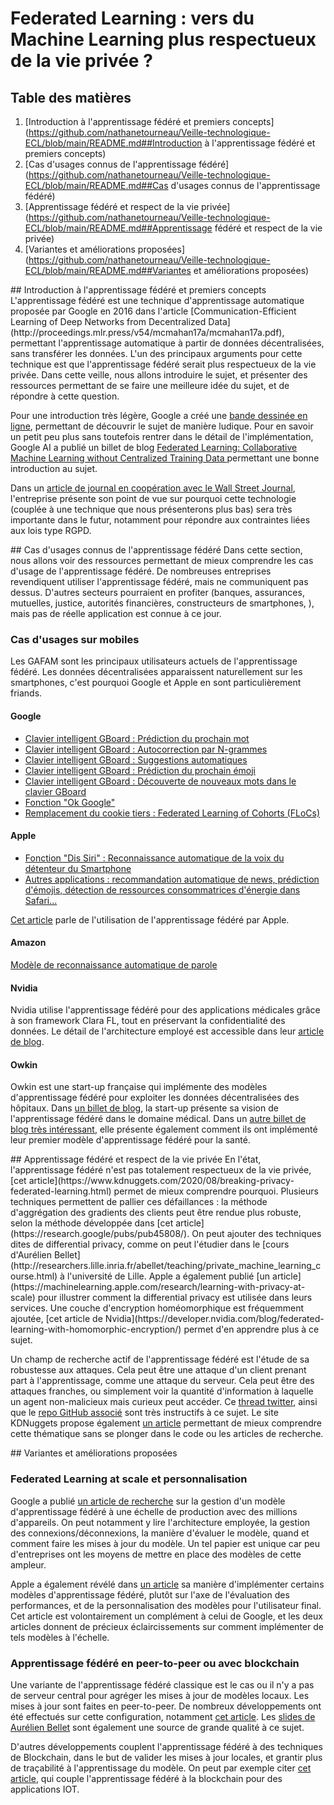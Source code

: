 # Federated Learning : vers du Machine Learning plus respectueux de la vie privée ?

## Table des matières
1. [Introduction à l'apprentissage fédéré et premiers concepts](https://github.com/nathanetourneau/Veille-technologique-ECL/blob/main/README.md##Introduction à l'apprentissage fédéré et premiers concepts)
2. [Cas d'usages connus de l'apprentissage fédéré](https://github.com/nathanetourneau/Veille-technologique-ECL/blob/main/README.md##Cas d'usages connus de l'apprentissage fédéré)
3. [Apprentissage fédéré et respect de la vie privée](https://github.com/nathanetourneau/Veille-technologique-ECL/blob/main/README.md##Apprentissage fédéré et respect de la vie privée)
4. [Variantes et améliorations proposées](https://github.com/nathanetourneau/Veille-technologique-ECL/blob/main/README.md##Variantes et améliorations proposées)

<div id='Introduction à l'apprentissage fédéré et premiers concepts'/>
## Introduction à l'apprentissage fédéré et premiers concepts
L'apprentissage fédéré est une technique d'apprentissage automatique proposée par Google en 2016 dans l'article [Communication-Efficient Learning of Deep Networks
from Decentralized Data](http://proceedings.mlr.press/v54/mcmahan17a/mcmahan17a.pdf), permettant l'apprentissage automatique à partir de données décentralisées, sans transférer les données. L'un des principaux arguments pour cette technique est que l'apprentissage fédéré serait plus respectueux de la vie privée. Dans cette veille, nous allons introduire le sujet, et présenter des ressources permettant de se faire une meilleure idée du sujet, et de répondre à cette question.

Pour une introduction très légère, Google a créé une [bande dessinée en ligne](https://federated.withgoogle.com/), permettant de découvrir le sujet de manière ludique. Pour en savoir un petit peu plus sans toutefois rentrer dans le détail de l'implémentation, Google AI a publié un billet de blog [
Federated Learning: Collaborative Machine Learning without Centralized Training Data ](https://ai.googleblog.com/2017/04/federated-learning-collaborative.html) permettant une bonne introduction au sujet.

Dans un [article de journal en coopération avec le Wall Street Journal](https://deloitte.wsj.com/articles/keeping-ai-private-homomorphic-encryption-federated-learning-01644518384), l'entreprise présente son point de vue sur pourquoi cette technologie (couplée à une technique que nous présenterons plus bas) sera très importante dans le futur, notamment pour répondre aux contraintes liées aux lois type RGPD.

<div id='Cas d'usages connus de l'apprentissage fédéré'/>
## Cas d'usages connus de l'apprentissage fédéré
Dans cette section, nous allons voir des ressources permettant de mieux comprendre les cas d'usage de l'apprentissage fédéré. De nombreuses entreprises revendiquent utiliser l'apprentissage fédéré, mais ne communiquent pas dessus. D'autres secteurs pourraient en profiter (banques, assurances, mutuelles, justice, autorités financières, constructeurs de smartphones, ), mais pas de réelle application est connue à ce jour.

### Cas d'usages sur mobiles
Les GAFAM sont les principaux utilisateurs actuels de l'apprentissage fédéré. Les données décentralisées apparaissent naturellement sur les smartphones, c'est pourquoi Google et Apple en sont particulièrement friands.

#### Google

- [Clavier intelligent GBoard : Prédiction du prochain mot](https://research.google/pubs/pub47586/)
- [Clavier intelligent GBoard : Autocorrection par N-grammes](https://research.google/pubs/pub48709/)
- [Clavier intelligent GBoard : Suggestions automatiques](https://research.google/pubs/pub47655/)
- [Clavier intelligent GBoard : Prédiction du prochain émoji](https://research.google/pubs/pub48270/)
- [Clavier intelligent GBoard : Découverte de nouveaux mots dans le clavier GBoard](https://research.google/pubs/pub49223/)
- [Fonction "Ok Google"](https://research.google/pubs/pub49696/)
- [Remplacement du cookie tiers : Federated Learning of Cohorts (FLoCs)](https://github.com/google/ads-privacy/tree/master/proposals/FLoC)

#### Apple
- [Fonction "Dis Siri" : Reconnaissance automatique de la voix du détenteur du Smartphone](https://machinelearning.apple.com/research/improving-on-device-speaker)
- [Autres applications : recommandation automatique de news, prédiction d'émojis, détection de ressources consommatrices d'énergie dans Safari...](https://machinelearning.apple.com/research/federated-personalization)

[Cet article](https://www.technologyreview.com/2019/12/11/131629/apple-ai-personalizes-siri-federated-learning/) parle de l'utilisation de l'apprentissage fédéré par Apple.

#### Amazon
[Modèle de reconnaissance automatique de parole](https://www.amazon.science/publications/cross-silo-federated-training-in-the-cloud-with-diversity-scaling-and-semi-supervised-learning)

#### Nvidia
Nvidia utilise l'apprentissage fédéré pour des applications médicales grâce à son framework Clara FL, tout en préservant la confidentialité des données. Le détail de l'architecture employé est accessible dans leur [article de blog](https://blogs.nvidia.com/blog/2019/12/01/clara-federated-learning/).

#### Owkin
Owkin est une start-up française qui implémente des modèles d'apprentissage fédéré pour exploiter les données décentralisées des hôpitaux. Dans [un billet de blog](https://owkin.com/publications-and-news/blogs/federated-learning-in-healthcare-the-future-of-collaborative-clinical-and-biomedical-research), la start-up présente sa vision de l'apprentissage fédéré dans le domaine médical. Dans un [autre billet de blog très intéressant](https://owkin.com/publications-and-news/blogs/story-of-the-1st-federated-learning-model-at-owkin), elle présente également comment ils ont implémenté leur premier modèle d'apprentissage fédéré pour la santé.

<div id='Apprentissage fédéré et respect de la vie privée'/>
## Apprentissage fédéré et respect de la vie privée
En l'état, l'apprentissage fédéré n'est pas totalement respectueux de la vie privée, [cet article](https://www.kdnuggets.com/2020/08/breaking-privacy-federated-learning.html) permet de mieux comprendre pourquoi. Plusieurs techniques permettent de pallier ces défaillances : la méthode d'aggrégation des gradients des clients peut être rendue plus robuste, selon la méthode développée dans [cet article](https://research.google/pubs/pub45808/). On peut ajouter des techniques dites de differential privacy, comme on peut l'étudier dans le [cours d'Aurélien Bellet](http://researchers.lille.inria.fr/abellet/teaching/private_machine_learning_course.html) à l'université de Lille. Apple a également publié [un article](https://machinelearning.apple.com/research/learning-with-privacy-at-scale) pour illustrer comment la differential privacy est utilisée dans leurs services. Une couche d'encryption homéomorphique est fréquemment ajoutée, [cet article de Nvidia](https://developer.nvidia.com/blog/federated-learning-with-homomorphic-encryption/) permet d'en apprendre plus à ce sujet.

Un champ de recherche actif de l'apprentissage fédéré est l'étude de sa robustesse aux attaques. Cela peut être une attaque d'un client prenant part à l'apprentissage, comme une attaque du serveur. Cela peut être des attaques franches, ou simplement voir la quantité d'information à laquelle un agent non-malicieux mais curieux peut accéder. Ce [thread twitter](https://twitter.com/jonasgeiping/status/1495803744054910981), ainsi que le [repo GitHub associé](https://github.com/JonasGeiping/breaching) sont très instructifs à ce sujet. Le site KDNuggets propose également [un article](https://www.kdnuggets.com/2020/08/breaking-privacy-federated-learning.html) permettant de mieux comprendre cette thématique sans se plonger dans le code ou les articles de recherche.


<div id='Variantes et améliorations proposées'/>
## Variantes et améliorations proposées

### Federated Learning at scale et personnalisation
Google a publié [un article de recherche](https://research.google/pubs/pub47976/) sur la gestion d'un modèle d'apprentissage fédéré à une échelle de production avec des millions d'appareils. On peut notamment y lire l'architecture employée, la gestion des connexions/déconnexions, la manière d'évaluer le modèle, quand et comment faire les mises à jour du modèle. Un tel papier est unique car peu d'entreprises ont les moyens de mettre en place des modèles de cette ampleur.

Apple a également révélé dans [un article](https://machinelearning.apple.com/research/federated-personalization) sa manière d'implémenter certains modèles d'apprentissage fédéré, plutôt sur l'axe de l'évaluation des performances, et de la personnalisation des modèles pour l'utilisateur final. Cet article est volontairement un complément à celui de Google, et les deux articles donnent de précieux éclaircissements sur comment implémenter de tels modèles à l'échelle.

### Apprentissage fédéré en peer-to-peer ou avec blockchain
Une variante de l'apprentissage fédéré classique est le cas ou il n'y a pas de serveur central pour agréger les mises à jour de modèles locaux. Les mises à jour sont faites en peer-to-peer. De nombreux développements ont été effectués sur cette configuration, notamment [cet article](https://arxiv.org/abs/1901.11173). Les [slides de Aurélien Bellet](http://researchers.lille.inria.fr/abellet/talks/privacy_preserving_decentralized_machine_learning.pdf) sont également une source de grande qualité à ce sujet.

D'autres développements couplent l'apprentissage fédéré à des techniques de Blockchain, dans le but de valider les mises à jour locales, et grantir plus de traçabilité à l'apprentissage du modèle. On peut par exemple citer [cet article](https://ieeexplore.ieee.org/abstract/document/8843900?casa_token=GddC705-1lcAAAAA:3i-kxCkDRr0dj1ivHwpJ82aY-v2c24AIdVy1j5b7b16GANQbCGoBLA_lvyEeV4CjlyuiZ3kF1xrIfQ), qui couple l'apprentissage fédéré à la blockchain pour des applications IOT.
